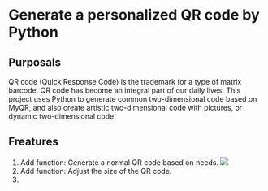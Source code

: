 Generate a personalized QR code by Python
====

Purposals
----
QR code (Quick Response Code) is the trademark for a type of matrix barcode. QR code has become an integral part of our daily lives. This project uses Python to generate common two-dimensional code based on MyQR, and also create artistic two-dimensional code with pictures, or dynamic two-dimensional code.

Freatures
---
1. Add function: Generate a normal QR code based on needs. ![](https://www.google.com/url?sa=i&source=images&cd=&ved=2ahUKEwjulZfjsb3gAhVDmuAKHeZqD9YQjRx6BAgBEAU&url=http%3A%2F%2Fwww.liantu.com%2F&psig=AOvVaw0HZv24giJrqXoxwesLmn2O&ust=1550308062783244)<br>
2. Add function: Adjust the size of the QR code.<br>
3.
